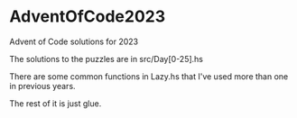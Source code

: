 # AdventOfCode2023
Advent of Code solutions for 2023


The solutions to the puzzles are in src/Day[0-25].hs

There are some common functions in Lazy.hs that I've used more than one in previous years.

The rest of it is just glue.

